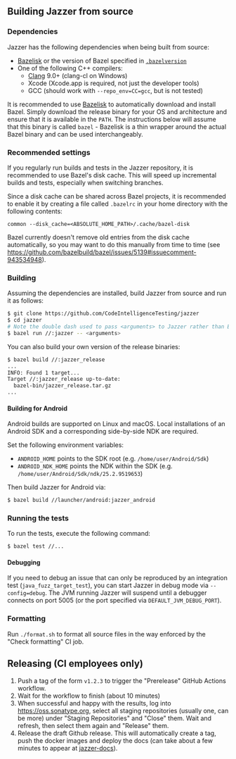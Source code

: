 ## Building Jazzer from source

### Dependencies

Jazzer has the following dependencies when being built from source:

* [Bazelisk](https://github.com/bazelbuild/bazelisk) or the version of Bazel specified in [`.bazelversion`](.bazelversion)
* One of the following C++ compilers:
  * [Clang](https://clang.llvm.org/) 9.0+ (clang-cl on Windows)
  * Xcode (Xcode.app is required, not just the developer tools)
  * GCC (should work with `--repo_env=CC=gcc`, but is not tested)

It is recommended to use [Bazelisk](https://github.com/bazelbuild/bazelisk) to automatically download and install Bazel.
Simply download the release binary for your OS and architecture and ensure that it is available in the `PATH`.
The instructions below will assume that this binary is called `bazel` - Bazelisk is a thin wrapper around the actual Bazel binary and can be used interchangeably.

### Recommended settings

If you regularly run builds and tests in the Jazzer repository, it is recommended to use Bazel's disk cache.
This will speed up incremental builds and tests, especially when switching branches.

Since a disk cache can be shared across Bazel projects, it is recommended to enable it by creating a file called `.bazelrc` in your home directory with the following contents:
```
common --disk_cache=<ABSOLUTE_HOME_PATH>/.cache/bazel-disk
```

Bazel currently doesn't remove old entries from the disk cache automatically, so you may want to do this manually from time to time (see https://github.com/bazelbuild/bazel/issues/5139#issuecomment-943534948).

### Building

Assuming the dependencies are installed, build Jazzer from source and run it as follows:

```bash
$ git clone https://github.com/CodeIntelligenceTesting/jazzer
$ cd jazzer
# Note the double dash used to pass <arguments> to Jazzer rather than Bazel.
$ bazel run //:jazzer -- <arguments>
```

You can also build your own version of the release binaries:

```bash
$ bazel build //:jazzer_release
...
INFO: Found 1 target...
Target //:jazzer_release up-to-date:
  bazel-bin/jazzer_release.tar.gz
...
```

#### Building for Android

Android builds are supported on Linux and macOS.
Local installations of an Android SDK and a corresponding side-by-side NDK are required.

Set the following environment variables:
* `ANDROID_HOME` points to the SDK root (e.g. `/home/user/Android/Sdk`)
* `ANDROID_NDK_HOME` points the NDK within the SDK (e.g. `/home/user/Android/Sdk/ndk/25.2.9519653`)

Then build Jazzer for Android via:

``` bash
$ bazel build //launcher/android:jazzer_android
```

### Running the tests

To run the tests, execute the following command:

```bash
$ bazel test //...
```

#### Debugging

If you need to debug an issue that can only be reproduced by an integration test (`java_fuzz_target_test`), you can start Jazzer in debug mode via `--config=debug`.
The JVM running Jazzer will suspend until a debugger connects on port 5005 (or the port specified via `DEFAULT_JVM_DEBUG_PORT`).

### Formatting

Run `./format.sh` to format all source files in the way enforced by the "Check formatting" CI job.

## Releasing (CI employees only)

1. Push a tag of the form `v1.2.3` to trigger the "Prerelease" GitHub Actions workflow.
2. Wait for the workflow to finish (about 10 minutes)
3. When successful and happy with the results, log into https://oss.sonatype.org, select all staging repositories (usually one, can be more) under "Staging Repositories" and "Close" them.
   Wait and refresh, then select them again and "Release" them.
4. Release the draft Github release. This will automatically create a tag, push the docker images and deploy the docs (can take about a few minutes to appear at [jazzer-docs]( https://codeintelligencetesting.github.io/jazzer-docs)).
